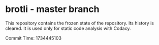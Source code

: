 # brotli - master branch

This repository contains the frozen state of the repository.
Its history is cleared. It is used only for static code
analysis with Codacy.

Commit Time: 1734445103